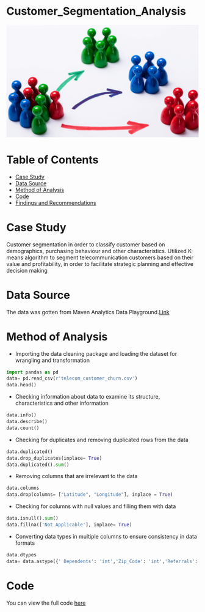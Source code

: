# Customer_Segmentation_Analysis
![](Introductory_Image.png)
# Table of Contents
- [Case Study](#case-study)
- [Data Source](#data-source)
- [Method of Analysis](#method-of-analysis)
- [Code](#code)
- [Findings and Recommendations](#findings-and-recommendations)

# Case Study
Customer segmentation in order to classify customer based on demographics, purchasing behaviour and other characteristics. Utilized K-means algorithm to segment telecommunication customers based on their value and profitability, in order to facilitate strategic planning and effective decision making
# Data Source
The data was gotten from Maven Analytics Data Playground.[Link](https://mavenanalytics.io/data-playground?search=customer%20churn)
# Method of Analysis 
- Importing the data cleaning package and loading the dataset for wrangling and transformation 
```python
import pandas as pd
data= pd.read_csv(r'telecom_customer_churn.csv')
data.head()
```
- Checking information about data to examine its structure, characteristics and other information 
```python
data.info()
data.describe()
data.count()
```
- Checking for duplicates and removing duplicated rows from the data
```python
data.duplicated()
data.drop_duplicates(inplace= True)
data.duplicated().sum()
```
- Removing columns that are irrelevant to the data
```python
data.columns
data.drop(columns= ["Latitude", "Longitude"], inplace = True)
```
- Checking for columns with null values and filling them with data
```python
data.isnull().sum()
data.fillna(['Not Applicable'], inplace= True)
```
- Converting data types in multiple columns to ensure consistency in data formats
```python
data.dtypes
data= data.astype({' Dependents': 'int','Zip_Code': 'int','Referrals': 'int','Tenure': 'int','Avg_Monthly_Long_Distance_Charges': 'int','Avg_Monthly_GB Download': 'int','Monthly_Charge': 'int','Total_Charges': 'int','Total_Refunds': 'int','Total_Extra_Data_Charges': 'int','Total_Long_Distance_Charges': 'int','Total_Revenue': 'int'})
```
# Code
You can view the full code [here](Data_Cleaning_with_Python.ipynb)
